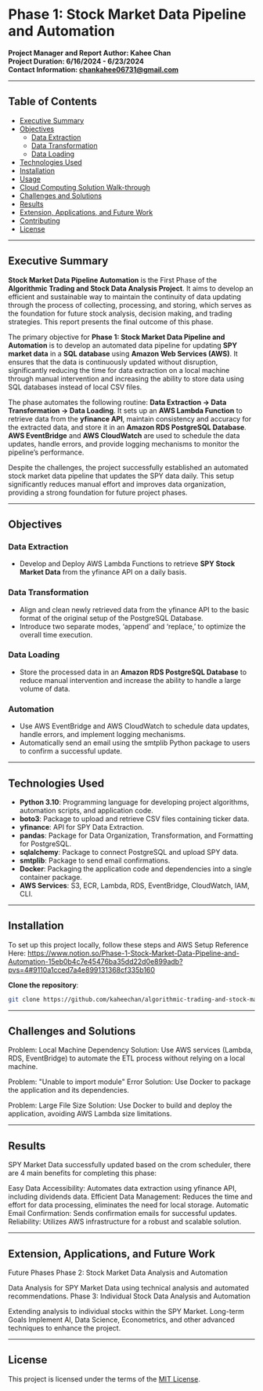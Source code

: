# Phase 1: Stock Market Data Pipeline and Automation

**Project Manager and Report Author: Kahee Chan**  
**Project Duration: 6/16/2024 - 6/23/2024**  
**Contact Information: chankahee06731@gmail.com**

---

## Table of Contents

- [Executive Summary](#executive-summary)
- [Objectives](#objectives)
  - [Data Extraction](#data-extraction)
  - [Data Transformation](#data-transformation)
  - [Data Loading](#data-loading)
- [Technologies Used](#technologies-used)
- [Installation](#installation)
- [Usage](#usage)
- [Cloud Computing Solution Walk-through](#cloud-computing-solution-walk-through)
- [Challenges and Solutions](#challenges-and-solutions)
- [Results](#results)
- [Extension, Applications, and Future Work](#extension-applications-and-future-work)
- [Contributing](#contributing)
- [License](#license)

---

## Executive Summary

**Stock Market Data Pipeline Automation** is the First Phase of the **Algorithmic Trading and Stock Data Analysis Project**. It aims to develop an efficient and sustainable way to maintain the continuity of data updating through the process of collecting, processing, and storing, which serves as the foundation for future stock analysis, decision making, and trading strategies. This report presents the final outcome of this phase.

The primary objective for **Phase 1: Stock Market Data Pipeline and Automation** is to develop an automated data pipeline for updating **SPY market data** in a **SQL database** using **Amazon Web Services (AWS)**. It ensures that the data is continuously updated without disruption, significantly reducing the time for data extraction on a local machine through manual intervention and increasing the ability to store data using SQL databases instead of local CSV files.

The phase automates the following routine: **Data Extraction → Data Transformation → Data Loading**. It sets up an **AWS Lambda Function** to retrieve data from the **yfinance API**, maintain consistency and accuracy for the extracted data, and store it in an **Amazon RDS PostgreSQL Database**. **AWS EventBridge** and **AWS CloudWatch** are used to schedule the data updates, handle errors, and provide logging mechanisms to monitor the pipeline’s performance.

Despite the challenges, the project successfully established an automated stock market data pipeline that updates the SPY data daily. This setup significantly reduces manual effort and improves data organization, providing a strong foundation for future project phases.

---

## Objectives

### Data Extraction

- Develop and Deploy AWS Lambda Functions to retrieve **SPY Stock Market Data** from the yfinance API on a daily basis.

### Data Transformation

- Align and clean newly retrieved data from the yfinance API to the basic format of the original setup of the PostgreSQL Database.
- Introduce two separate modes, ‘append’ and ‘replace,’ to optimize the overall time execution.

### Data Loading

- Store the processed data in an **Amazon RDS PostgreSQL Database** to reduce manual intervention and increase the ability to handle a large volume of data.

### Automation

- Use AWS EventBridge and AWS CloudWatch to schedule data updates, handle errors, and implement logging mechanisms.
- Automatically send an email using the smtplib Python package to users to confirm a successful update.

---

## Technologies Used

- **Python 3.10**: Programming language for developing project algorithms, automation scripts, and application code.
- **boto3**: Package to upload and retrieve CSV files containing ticker data.
- **yfinance**: API for SPY Data Extraction.
- **pandas**: Package for Data Organization, Transformation, and Formatting for PostgreSQL.
- **sqlalchemy**: Package to connect PostgreSQL and upload SPY data.
- **smtplib**: Package to send email confirmations.
- **Docker**: Packaging the application code and dependencies into a single container package.
- **AWS Services**: S3, ECR, Lambda, RDS, EventBridge, CloudWatch, IAM, CLI.

---

## Installation

To set up this project locally, follow these steps and AWS Setup Reference Here:
https://www.notion.so/Phase-1-Stock-Market-Data-Pipeline-and-Automation-15eb0b4c7e45476ba35dd22d0e899adb?pvs=4#9110a1cced7a4e899131368cf335b160

**Clone the repository**:
   ```sh
   git clone https://github.com/kaheechan/algorithmic-trading-and-stock-market-analysis.git
  ```

---

## Challenges and Solutions

Problem: Local Machine Dependency
Solution: Use AWS services (Lambda, RDS, EventBridge) to automate the ETL process without relying on a local machine.

Problem: "Unable to import module" Error
Solution: Use Docker to package the application and its dependencies.

Problem: Large File Size
Solution: Use Docker to build and deploy the application, avoiding AWS Lambda size limitations.

---

## Results

SPY Market Data successfully updated based on the crom scheduler, there are 4 main benefits for completing this phase:

Easy Data Accessibility: Automates data extraction using yfinance API, including dividends data.
Efficient Data Management: Reduces the time and effort for data processing, eliminates the need for local storage.
Automatic Email Confirmation: Sends confirmation emails for successful updates.
Reliability: Utilizes AWS infrastructure for a robust and scalable solution.

---

## Extension, Applications, and Future Work

Future Phases
Phase 2: Stock Market Data Analysis and Automation

Data Analysis for SPY Market Data using technical analysis and automated recommendations.
Phase 3: Individual Stock Data Analysis and Automation

Extending analysis to individual stocks within the SPY Market.
Long-term Goals
Implement AI, Data Science, Econometrics, and other advanced techniques to enhance the project.

---

## License
This project is licensed under the terms of the [MIT License](./LICENSE).

